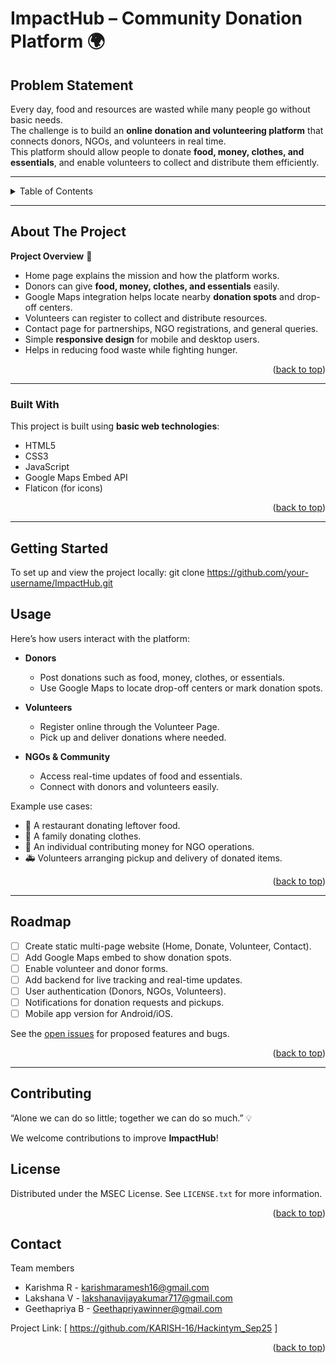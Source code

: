 # ImpactHub – Community Donation Platform 🌍

<!-- PROBLEM STATEMENT -->
## Problem Statement
Every day, food and resources are wasted while many people go without basic needs.  
The challenge is to build an **online donation and volunteering platform** that connects donors, NGOs, and volunteers in real time.  
This platform should allow people to donate **food, money, clothes, and essentials**, and enable volunteers to collect and distribute them efficiently.  

---

<!-- TABLE OF CONTENTS -->
<details>
  <summary>Table of Contents</summary>
  <ol>
    <li><a href="#about-the-project">About The Project</a></li>
    <li><a href="#built-with">Built With</a></li>
    <li><a href="#getting-started">Getting Started</a></li>
    <li><a href="#usage">Usage</a></li>
    <li><a href="#roadmap">Roadmap</a></li>
    <li><a href="#contributing">Contributing</a></li>
    <li><a href="#license">License</a></li>
    <li><a href="#contact">Contact</a></li>
  </ol>
</details>

---

<!-- ABOUT THE PROJECT -->
## About The Project

**Project Overview** 🚀  

* Home page explains the mission and how the platform works.  
* Donors can give **food, money, clothes, and essentials** easily.  
* Google Maps integration helps locate nearby **donation spots** and drop-off centers.  
* Volunteers can register to collect and distribute resources.  
* Contact page for partnerships, NGO registrations, and general queries.  
* Simple **responsive design** for mobile and desktop users.  
* Helps in reducing food waste while fighting hunger.  

<p align="right">(<a href="#readme-top">back to top</a>)</p>

---

### Built With

This project is built using **basic web technologies**:

* HTML5  
* CSS3
* JavaScript
* Google Maps Embed API  
* Flaticon (for icons)  

<p align="right">(<a href="#readme-top">back to top</a>)</p>

---

<!-- GETTING STARTED -->
## Getting Started

To set up and view the project locally:
   git clone https://github.com/your-username/ImpactHub.git

## Usage

Here’s how users interact with the platform:

- **Donors**  
  * Post donations such as food, money, clothes, or essentials.  
  * Use Google Maps to locate drop-off centers or mark donation spots.  

- **Volunteers**  
  * Register online through the Volunteer Page.  
  * Pick up and deliver donations where needed.  

- **NGOs & Community**  
  * Access real-time updates of food and essentials.  
  * Connect with donors and volunteers easily.  

Example use cases:
- 🍲 A restaurant donating leftover food.  
- 👕 A family donating clothes.  
- 💸 An individual contributing money for NGO operations.  
- 🚑 Volunteers arranging pickup and delivery of donated items.  

<p align="right">(<a href="#readme-top">back to top</a>)</p>

---

## Roadmap

- [ ] Create static multi-page website (Home, Donate, Volunteer, Contact).  
- [ ] Add Google Maps embed to show donation spots.  
- [ ] Enable volunteer and donor forms.  
- [ ] Add backend for live tracking and real-time updates.  
- [ ] User authentication (Donors, NGOs, Volunteers).  
- [ ] Notifications for donation requests and pickups.  
- [ ] Mobile app version for Android/iOS.  

See the [open issues](https://github.com/KARISH-16/Hackintym_Sep25) for proposed features and bugs.  

<p align="right">(<a href="#readme-top">back to top</a>)</p>

---

## Contributing

“Alone we can do so little; together we can do so much.” 💡  

We welcome contributions to improve **ImpactHub**!  
<!-- LICENSE -->
## License

Distributed under the MSEC License. See `LICENSE.txt` for more information.

<p align="right">(<a href="#readme-top">back to top</a>)</p>



<!-- CONTACT -->
## Contact

Team members 
* Karishma R - karishmaramesh16@gmail.com
* Lakshana V - lakshanavijayakumar717@gmail.com
* Geethapriya B - Geethapriyawinner@gmail.com

Project Link: [ https://github.com/KARISH-16/Hackintym_Sep25 ]

<p align="right">(<a href="#readme-top">back to top</a>)</p>




